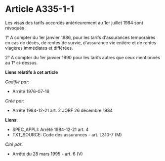 # Article A335-1-1

Les visas des tarifs accordés antérieurement au 1er juillet 1984 sont révoqués :

1° A compter du 1er janvier 1986, pour les tarifs d'assurances temporaires en cas de décès, de rentes de survie, d'assurance
vie entière et de rentes viagères immédiates et différées.

2° A compter du 1er janvier 1990 pour les tarifs autres que ceux mentionnés au 1° ci-dessus.

**Liens relatifs à cet article**

_Codifié par_:

  - Arrêté 1976-07-16

_Créé par_:

  - Arrêté 1984-12-21 art. 2 JORF 26 décembre 1984

**Liens**:

  - SPEC_APPLI: Arrêté 1984-12-21 art. 4
  - TXT_SOURCE: Code des assurances - art. L310-7 (M)

_Cité par_:

  - Arrêté du 28 mars 1995 - art. 6 (V)
